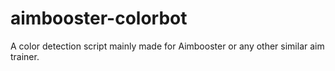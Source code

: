 # aimbooster-colorbot
A color detection script mainly made for Aimbooster or any other similar aim trainer.
